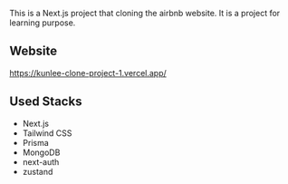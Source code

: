 This is a Next.js project that cloning the airbnb website. It is a project for learning purpose.

## Website

https://kunlee-clone-project-1.vercel.app/

## Used Stacks

- Next.js
- Tailwind CSS
- Prisma
- MongoDB
- next-auth
- zustand
